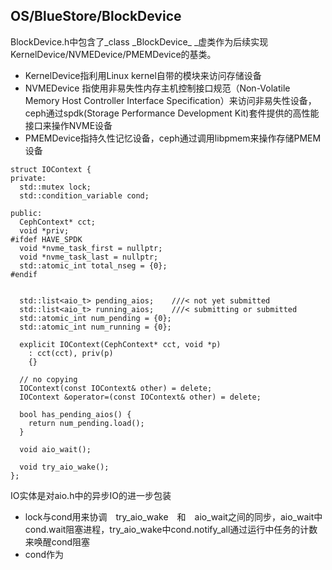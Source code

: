 ## OS/BlueStore/BlockDevice

BlockDevice.h中包含了_class \_BlockDevice_ \_虚类作为后续实现KernelDevice/NVMEDevice/PMEMDevice的基类。

* KernelDevice指利用Linux kernel自带的模块来访问存储设备
* NVMEDevice 指使用非易失性内存主机控制接口规范（Non-Volatile Memory Host Controller Interface Specification）来访问非易失性设备，ceph通过spdk\(Storage Performance Development Kit\)套件提供的高性能接口来操作NVME设备
* PMEMDevice指持久性记忆设备，ceph通过调用libpmem来操作存储PMEM设备

```
struct IOContext {
private:
  std::mutex lock;
  std::condition_variable cond;

public:
  CephContext* cct;
  void *priv;
#ifdef HAVE_SPDK
  void *nvme_task_first = nullptr;
  void *nvme_task_last = nullptr;
  std::atomic_int total_nseg = {0};
#endif


  std::list<aio_t> pending_aios;    ///< not yet submitted
  std::list<aio_t> running_aios;    ///< submitting or submitted
  std::atomic_int num_pending = {0};
  std::atomic_int num_running = {0};

  explicit IOContext(CephContext* cct, void *p)
    : cct(cct), priv(p)
    {}

  // no copying
  IOContext(const IOContext& other) = delete;
  IOContext &operator=(const IOContext& other) = delete;

  bool has_pending_aios() {
    return num_pending.load();
  }

  void aio_wait();

  void try_aio_wake();
};
```

IO实体是对aio.h中的异步IO的进一步包装

* lock与cond用来协调　try\_aio\_wake　和　aio\_wait之间的同步，aio\_wait中cond.wait阻塞进程，try\_aio\_wake中cond.notify\_all通过运行中任务的计数来唤醒cond阻塞
* cond作为



